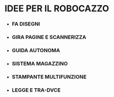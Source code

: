 # IDEE PER IL ROBOCAZZO

- ### FA DISEGNI

- ### GIRA PAGINE E SCANNERIZZA

- ### GUIDA AUTONOMA

- ### SISTEMA MAGAZZINO

- ### STAMPANTE MULTIFUNZIONE

- ### LEGGE E TRA-DVCE